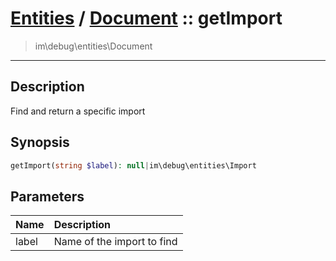 # [Entities](entities.md) / [Document](entities-Document.md) :: getImport
 > im\debug\entities\Document
____

## Description
Find and return a specific import

## Synopsis
```php
getImport(string $label): null|im\debug\entities\Import
```

## Parameters
| Name | Description |
| :--- | :---------- |
| label | Name of the import to find |
